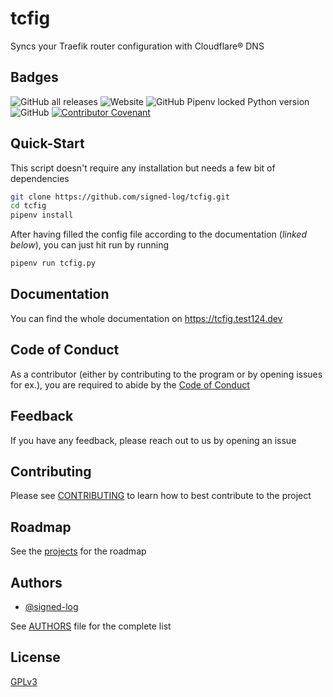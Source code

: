 
# tcfig

Syncs your Traefik router configuration with Cloudflare® DNS


## Badges

![GitHub all releases](https://img.shields.io/github/downloads/signed-log/tcfig/total)
![Website](https://img.shields.io/website?up_message=online&url=https%3A%2F%2Ftcfig.test124.dev)
![GitHub Pipenv locked Python version](https://img.shields.io/github/pipenv/locked/python-version/signed-log/tcfig)
![GitHub](https://img.shields.io/github/license/signed-log/tcfig)
[![Contributor Covenant](https://img.shields.io/badge/Contributor%20Covenant-2.1-4baaaa.svg)](CODE_OF_CONDUCT.md)
## Quick-Start

This script doesn't require any installation but needs a few bit of dependencies

```bash
git clone https://github.com/signed-log/tcfig.git
cd tcfig
pipenv install

```

After having filled the config file according to the documentation (*linked below*), you can just hit run by running

```bash
pipenv run tcfig.py
```
## Documentation

You can find the whole documentation on https://tcfig.test124.dev

## Code of Conduct

As a contributor (either by contributing to the program or by opening issues for ex.), you are required to abide by the [Code of Conduct](CODE_OF_CONDUCT.md)


## Feedback

If you have any feedback, please reach out to us by opening an issue

## Contributing

Please see [CONTRIBUTING](CONTRIBUTING.md) to learn how to best contribute to the project

## Roadmap

See the [projects](https://github.com/signed-log/tcfig/projects) for the roadmap


## Authors

- [@signed-log](https://www.github.com/signed-log)

See [AUTHORS](AUTHORS) file for the complete list


## License

[GPLv3](https://choosealicense.com/licenses/GPL-3.0/)
